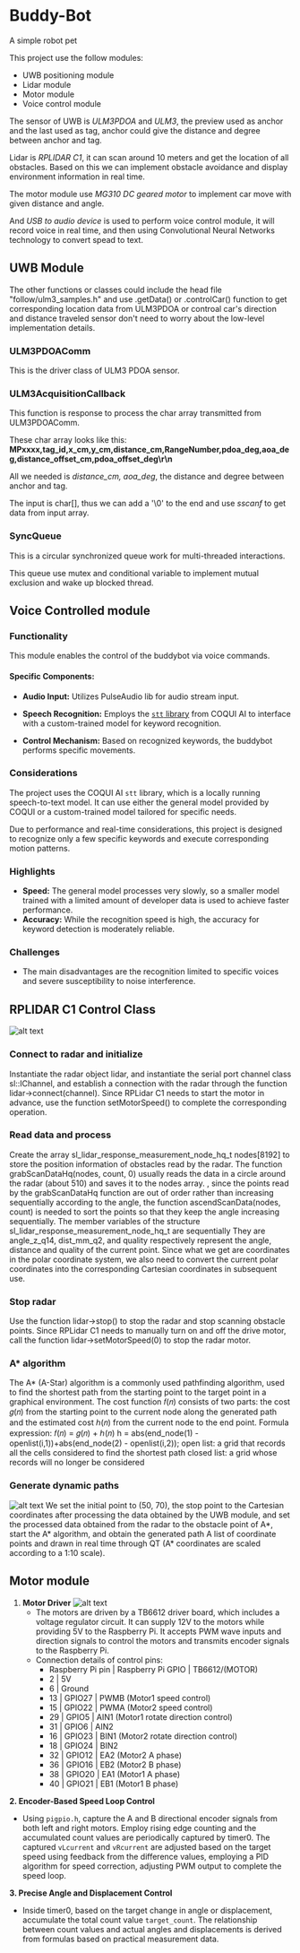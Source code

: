 # Buddy-Bot

A simple robot pet

This project use the follow modules:

- UWB positioning module
- Lidar module
- Motor module
- Voice control module

The sensor of UWB is _ULM3PDOA_ and _ULM3_, the preview used as anchor and the last used as tag, anchor could give the distance and degree between anchor and tag.

Lidar is _RPLIDAR C1_, it can scan around 10 meters and get the location of all obstacles. Based on this we can implement obstacle avoidance and display environment information in real time.

The motor module use _MG310 DC geared motor_ to implement car move with given distance and angle.

And _USB to audio device_ is used to perform voice control module, it will record voice in real time, and then using Convolutional Neural Networks technology to convert spead to text.

## UWB Module

The other functions or classes could include the head file "follow/ulm3_samples.h" and use .getData() or .controlCar() function to get corresponding location data from ULM3PDOA or controal car's direction and distance traveled sensor don't need to worry about the low-level implementation details.

### ULM3PDOAComm

This is the driver class of ULM3 PDOA sensor.

### ULM3AcquisitionCallback

This function is response to process the char array transmitted from ULM3PDOAComm.

These char array looks like this:
**MPxxxx,tag_id,x_cm,y_cm,distance_cm,RangeNumber,pdoa_deg,aoa_deg,distance_offset_cm,pdoa_offset_deg\r\n**

All we needed is _distance_cm, aoa_deg_, the distance and degree between anchor and tag.

The input is char[], thus we can add a '\0' to the end and use _sscanf_ to get data from input array.

### SyncQueue

This is a circular synchronized queue work for multi-threaded interactions.

This queue use mutex and conditional variable to implement mutual exclusion and wake up blocked thread.

## Voice Controlled module

### Functionality

This module enables the control of the buddybot via voice commands.

#### Specific Components:

- **Audio Input:** Utilizes PulseAudio lib for audio stream input.

- **Speech Recognition:** Employs the [`stt` library](https://github.com/coqui-ai/STT) from COQUI AI to interface with a custom-trained model for keyword recognition.

- **Control Mechanism:** Based on recognized keywords, the buddybot performs specific movements.

### Considerations

The project uses the COQUI AI `stt` library, which is a locally running speech-to-text model. It can use either the general model provided by COQUI or a custom-trained model tailored for specific needs.

Due to performance and real-time considerations, this project is designed to recognize only a few specific keywords and execute corresponding motion patterns.

### Highlights

- **Speed:** The general model processes very slowly, so a smaller model trained with a limited amount of developer data is used to achieve faster performance.
- **Accuracy:** While the recognition speed is high, the accuracy for keyword detection is moderately reliable.

### Challenges

- The main disadvantages are the recognition limited to specific voices and severe susceptibility to noise interference.

## RPLIDAR C1 Control Class

![alt text](/doc/picture/426791713181087_.pic_hd.jpg)

### Connect to radar and initialize

Instantiate the radar object lidar, and instantiate the serial port channel class sl::IChannel, and establish a connection with the radar through the function lidar->connect(channel). Since RPLidar C1 needs to start the motor in advance, use the function setMotorSpeed() to complete the corresponding operation.

### Read data and process

Create the array sl_lidar_response_measurement_node_hq_t nodes[8192] to store the position information of obstacles read by the radar. The function grabScanDataHq(nodes, count, 0) usually reads the data in a circle around the radar (about 510) and saves it to the nodes array. , since the points read by the grabScanDataHq function are out of order rather than increasing sequentially according to the angle, the function ascendScanData(nodes, count) is needed to sort the points so that they keep the angle increasing sequentially. The member variables of the structure sl_lidar_response_measurement_node_hq_t are sequentially They are angle_z_q14, dist_mm_q2, and quality respectively represent the angle, distance and quality of the current point. Since what we get are coordinates in the polar coordinate system, we also need to convert the current polar coordinates into the corresponding Cartesian coordinates in subsequent use.

### Stop radar

Use the function lidar->stop() to stop the radar and stop scanning obstacle points. Since RPLidar C1 needs to manually turn on and off the drive motor, call the function lidar->setMotorSpeed(0) to stop the radar motor.

### A\* algorithm

The A\* (A-Star) algorithm is a commonly used pathfinding algorithm, used to find the shortest path from the starting point to the target point in a graphical environment.
The cost function 𝑓(𝑛) consists of two parts: the cost 𝑔(𝑛) from the starting point to the current node along the generated path and the estimated cost ℎ(𝑛) from the current node to the end point. Formula expression: 𝑓(𝑛) = 𝑔(𝑛) + ℎ(𝑛)
h = abs(end_node(1) - openlist(i,1))+abs(end_node(2) - openlist(i,2));
open list: a grid that records all the cells considered to find the shortest path
closed list: a grid whose records will no longer be considered

### Generate dynamic paths

![alt text](/doc/picture/426191713175831_.pic.jpg)
We set the initial point to (50, 70), the stop point to the Cartesian coordinates after processing the data obtained by the UWB module, and set the processed data obtained from the radar to the obstacle point of A*, start the A* algorithm, and obtain the generated path A list of coordinate points and drawn in real time through QT (A\* coordinates are scaled according to a 1:10 scale).

## Motor module

1. **Motor Driver**
   ![alt text](/doc/image.png)
   - The motors are driven by a TB6612 driver board, which includes a voltage regulator circuit. It can supply 12V to the motors while providing 5V to the Raspberry Pi. It accepts PWM wave inputs and direction signals to control the motors and transmits encoder signals to the Raspberry Pi.
   - Connection details of control pins:
     - Raspberry Pi pin | Raspberry Pi GPIO | TB6612/(MOTOR)
     - 2 | 5V
     - 6 | Ground
     - 13 | GPIO27 | PWMB (Motor1 speed control)
     - 15 | GPIO22 | PWMA (Motor2 speed control)
     - 29 | GPIO5 | AIN1 (Motor1 rotate direction control)
     - 31 | GPIO6 | AIN2
     - 16 | GPIO23 | BIN1 (Motor2 rotate direction control)
     - 18 | GPIO24 | BIN2
     - 32 | GPIO12 | EA2 (Motor2 A phase)
     - 36 | GPIO16 | EB2 (Motor2 B phase)
     - 38 | GPIO20 | EA1 (Motor1 A phase)
     - 40 | GPIO21 | EB1 (Motor1 B phase)

**2. Encoder-Based Speed Loop Control**

- Using `pigpio.h`, capture the A and B directional encoder signals from both left and right motors. Employ rising edge counting and the accumulated count values are periodically captured by timer0. The captured `vLcurrent` and `vRcurrent` are adjusted based on the target speed using feedback from the difference values, employing a PID algorithm for speed correction, adjusting PWM output to complete the speed loop.

**3. Precise Angle and Displacement Control**

- Inside timer0, based on the target change in angle or displacement, accumulate the total count value `target_count`. The relationship between count values and actual angles and displacements is derived from formulas based on practical measurement data.
